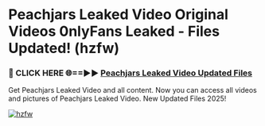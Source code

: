 # Peachjars Leaked Video Original Videos 0nlyFans Leaked - Files Updated! (hzfw)

<h3>🔴 CLICK HERE 🌐==►► <a href="https://tinyurl.com/ms9xzufz" rel="nofollow">Peachjars Leaked Video Updated Files</a></h3>

Get Peachjars Leaked Video and all content. Now you can access all videos and pictures of Peachjars Leaked Video. New Updated Files 2025!

[![hzfw](https://i.imgur.com/ppqm5kG.gif)](https://tinyurl.com/ms9xzufz)
